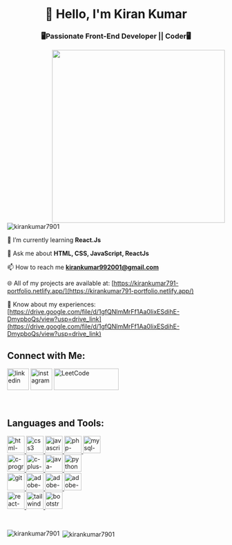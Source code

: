 <h1 align="center">👋 Hello, I'm Kiran Kumar</h1>
<h3 align="center">🖥️Passionate Front-End Developer || Coder🖥️</h3>
<img align="right" src="https://media.tenor.com/NOYF3f82b_gAAAAC/programmer.gif" width="400"/>

<p align="left"> <img src="https://komarev.com/ghpvc/?username=kirankumar7901&label=Profile%20views&color=0e75b6&style=flat" alt="kirankumar7901" /> </p>

🧠 I’m currently learning **React.Js**

💬 Ask me about **HTML, CSS, JavaScript, ReactJs**
  
📫 How to reach me **kirankumar992001@gmail.com**
  
🌐 All of my projects are available at:
  [https://kirankumar791-portfolio.netlify.app/](https://kirankumar791-portfolio.netlify.app/)
  
📜 Know about my experiences:
  [https://drive.google.com/file/d/1gfQNlmMrFf1Aa0IixESdihE-DmypboQs/view?usp=drive_link](https://drive.google.com/file/d/1gfQNlmMrFf1Aa0IixESdihE-DmypboQs/view?usp=drive_link)
  

##  Connect with Me:
<p align="left">
  <a href="https://linkedin.com/in/kiran-kumar-514793179"><img width="50" height="50" src="https://img.icons8.com/3d-fluency/50/linkedin.png" alt="linkedin"/></a>
  <a href="www.instagram.com"><img width="50" height="50" src="https://img.icons8.com/3d-fluency/50/instagram-new.png" alt="instagram"/></a>
  <a href="https://leetcode.com/kirankumar992001/"><img width="150" height="50" src="https://upload.wikimedia.org/wikipedia/commons/0/0a/LeetCode_Logo_black_with_text.svg" alt="LeetCode"/></a>
</p>
<br>

## Languages and Tools:
<p align="left"> 
<a href="https://www.w3.org/html/" target="_blank" rel="noreferrer"> 
  <img width="40" height="40" src="https://img.icons8.com/color/48/html-5--v1.png" alt="html-5--v1"/>
</a> 
<a href="https://www.w3schools.com/css/" target="_blank" rel="noreferrer"> 
  <img width="40" height="40" src="https://img.icons8.com/color/48/css3.png" alt="css3"/>
</a> 
<a href="https://developer.mozilla.org/en-US/docs/Web/JavaScript" target="_blank" rel="noreferrer"> 
  <img width="40" height="40" src="https://img.icons8.com/color/48/javascript--v1.png" alt="javascript--v1"/>
</a> 
<a href="https://www.php.net" target="_blank" rel="noreferrer"> 
  <img width="40" height="40" src="https://img.icons8.com/officel/40/php-logo.png" alt="php-logo"/>
</a> 
<a href="https://www.mysql.com/" target="_blank" rel="noreferrer"> 
  <img width="40" height="40" src="https://img.icons8.com/color/48/mysql-logo.png" alt="mysql-logo"/> 
</a>
<br>
  
<a href="https://www.cprogramming.com/" target="_blank" rel="noreferrer"> 
  <img width="40" height="40" src="https://img.icons8.com/color/48/c-programming.png" alt="c-programming"/>
</a> 
<a href="https://en.cppreference.com/w/cpp" target="_blank" rel="noreferrer"> 
  <img width="40" height="40" src="https://img.icons8.com/color/48/c-plus-plus-logo.png" alt="c-plus-plus-logo"/>   
</a> 
<a href="https://www.java.com" target="_blank" rel="noreferrer"> 
  <img width="40" height="40" src="https://img.icons8.com/color/48/java-coffee-cup-logo--v1.png" alt="java-coffee-cup-logo--v1"/>
</a> 
<a href="https://www.w3schools.com/python/python_reference.asp" target="_blank" rel="noreferrer">
  <img width="40" height="40" src="https://img.icons8.com/fluency/48/python.png" alt="python"/>
</a>
<br>

<a href="https://git-scm.com/" target="_blank" rel="noreferrer"> 
  <img width="40" height="40" src="https://img.icons8.com/color/48/git.png" alt="git"/>
</a> 
<a href="https://www.adobe.com/in/products/illustrator.html" target="_blank" rel="noreferrer"> 
 <img width="40" height="40" src="https://img.icons8.com/color/48/adobe-illustrator--v1.png" alt="adobe-illustrator--v1"/>
</a> 
<a href="https://www.photoshop.com/en" target="_blank" rel="noreferrer"> 
  <img width="40" height="40" src="https://img.icons8.com/color/48/adobe-photoshop--v1.png" alt="adobe-photoshop--v1"/>
</a> 
<a href="https://www.adobe.com/products/xd.html" target="_blank" rel="noreferrer"> 
  <img width="40" height="40" src="https://img.icons8.com/color/40/adobe-xd--v1.png" alt="adobe-xd--v1"/>
</a> 
<br>

<a href="https://reactjs.org/" target="_blank" rel="noreferrer"> 
  <img width="40" height="40" src="https://img.icons8.com/ios/50/22C3E6/react-native--v1.png" alt="react-native--v1"/>
</a> 
<a href="https://tailwindcss.com/" target="_blank" rel="noreferrer"> 
  <img src="https://www.vectorlogo.zone/logos/tailwindcss/tailwindcss-icon.svg" alt="tailwind" width="40" height="40"/> 
</a> 
<a href="https://getbootstrap.com" target="_blank" rel="noreferrer">
  <img width="40" height="40" src="https://img.icons8.com/color/48/bootstrap.png" alt="bootstrap"/>
</a> 
</p>
<br>

<p><img align="left" src="https://github-readme-stats.vercel.app/api/top-langs?username=kirankumar7901&show_icons=true&locale=en&layout=compact" alt="kirankumar7901" /></p>

<p>&nbsp;<img align="center" src="https://github-readme-stats.vercel.app/api?username=kirankumar7901&show_icons=true&locale=en" alt="kirankumar7901" /></p>
